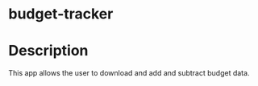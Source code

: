 # budget-tracker

# Description
This app allows the user to download and add and subtract budget data.

